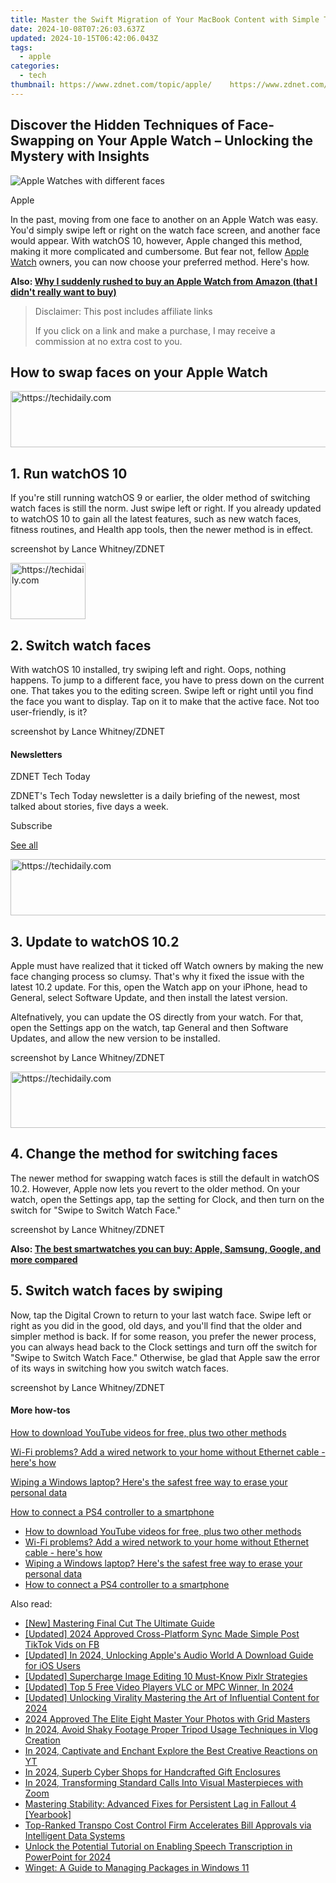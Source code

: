 ```yaml
---
title: Master the Swift Migration of Your MacBook Content with Simple Techniques - Revealed on ZDNet
date: 2024-10-08T07:26:03.637Z
updated: 2024-10-15T06:42:06.043Z
tags:
  - apple
categories:
  - tech
thumbnail: https://www.zdnet.com/topic/apple/    https://www.zdnet.com/a/img/resize/d141378ef5a17906500f3e31a6289f9206a16881/2024/04/08/9d9172aa-db7b-4f71-be76-4db962ce1805/macbook-thunderbolt.jpg?width=170&height=96&fit=crop&auto=webp
---
```


## Discover the Hidden Techniques of Face-Swapping on Your Apple Watch – Unlocking the Mystery with Insights

![Apple Watches with different faces](https://www.zdnet.com/a/img/resize/e6077b2a9c5e8425172eb2e34eb5cfd1317b8f14/2023/12/21/2439a137-0175-4523-8402-104643f12b13/figure-top-confused-over-how-to-swap-faces-on-your-apple-watch-heres-the-secret.jpg?auto=webp&width=1280)

Apple

In the past, moving from one face to another on an Apple Watch was easy. You'd simply swipe left or right on the watch face screen, and another face would appear. With watchOS 10, however, Apple changed this method, making it more complicated and cumbersome. But fear not, fellow [Apple Watch](https://www.zdnet.com/article/best-apple-watch/) owners, you can now choose your preferred method. Here's how.

**Also: [Why I suddenly rushed to buy an Apple Watch from Amazon (that I didn't really want to buy)](https://www.zdnet.com/article/why-i-suddenly-rushed-to-buy-an-apple-watch-from-amazon-that-i-didnt-really-want-to-buy/)**

>  Disclaimer: This post includes affiliate links
>
>  If you click on a link and make a purchase, I may receive a commission at no extra cost to you.
>

## How to swap faces on your Apple Watch

<!-- affiliate ads begin -->
<a href="https://ephamedtechinc.pxf.io/c/5597632/2136625/26400" target="_top" id="2136625">
  <img src="//a.impactradius-go.com/display-ad/26400-2136625" border="0" alt="https://techidaily.com" width="728" height="90"/>
</a>
<img height="0" width="0" src="https://ephamedtechinc.pxf.io/i/5597632/2136625/26400" style="position:absolute;visibility:hidden;" border="0" />
<!-- affiliate ads end -->

## 1\. Run watchOS 10

If you're still running watchOS 9 or earlier, the older method of switching watch faces is still the norm. Just swipe left or right. If you already updated to watchOS 10 to gain all the latest features, such as new watch faces, fitness routines, and Health app tools, then the newer method is in effect.

screenshot by Lance Whitney/ZDNET

<!-- affiliate ads begin -->
<a href="https://bluettide.pxf.io/c/5597632/2141684/17092" target="_top" id="2141684">
  <img src="//a.impactradius-go.com/display-ad/17092-2141684" border="0" alt="https://techidaily.com" width="120" height="90"/>
</a>
<img height="0" width="0" src="https://bluettide.pxf.io/i/5597632/2141684/17092" style="position:absolute;visibility:hidden;" border="0" />
<!-- affiliate ads end -->

## 2\. Switch watch faces

With watchOS 10 installed, try swiping left and right. Oops, nothing happens. To jump to a different face, you have to press down on the current one. That takes you to the editing screen. Swipe left or right until you find the face you want to display. Tap on it to make that the active face. Not too user-friendly, is it?

screenshot by Lance Whitney/ZDNET

#### Newsletters

ZDNET Tech Today

ZDNET's Tech Today newsletter is a daily briefing of the newest, most talked about stories, five days a week.

 Subscribe

[See all](https://www.zdnet.com/newsletters/)

<!-- affiliate ads begin -->
<a href="https://appsumo.8odi.net/c/5597632/2094480/7443" target="_top" id="2094480">
  <img src="//a.impactradius-go.com/display-ad/7443-2094480" border="0" alt="https://techidaily.com" width="728" height="90"/>
</a>
<img height="0" width="0" src="https://appsumo.8odi.net/i/5597632/2094480/7443" style="position:absolute;visibility:hidden;" border="0" />
<!-- affiliate ads end -->

## 3\. Update to watchOS 10.2

Apple must have realized that it ticked off Watch owners by making the new face changing process so clumsy. That's why it fixed the issue with the latest 10.2 update. For this, open the Watch app on your iPhone, head to General, select Software Update, and then install the latest version.

Altefnatively, you can update the OS directly from your watch. For that, open the Settings app on the watch, tap General and then Software Updates, and allow the new version to be installed.

screenshot by Lance Whitney/ZDNET

<!-- affiliate ads begin -->
<a href="https://unicoeye.pxf.io/c/5597632/2134493/18498" target="_top" id="2134493">
  <img src="//a.impactradius-go.com/display-ad/18498-2134493" border="0" alt="https://techidaily.com" width="728" height="90"/>
</a>
<img height="0" width="0" src="https://unicoeye.pxf.io/i/5597632/2134493/18498" style="position:absolute;visibility:hidden;" border="0" />
<!-- affiliate ads end -->

## 4\. Change the method for switching faces

The newer method for swapping watch faces is still the default in watchOS 10.2\. However, Apple now lets you revert to the older method. On your watch, open the Settings app, tap the setting for Clock, and then turn on the switch for "Swipe to Switch Watch Face."

screenshot by Lance Whitney/ZDNET

**Also: [The best smartwatches you can buy: Apple, Samsung, Google, and more compared](https://www.zdnet.com/article/best-smartwatch/)**

## 5\. Switch watch faces by swiping

Now, tap the Digital Crown to return to your last watch face. Swipe left or right as you did in the good, old days, and you'll find that the older and simpler method is back. If for some reason, you prefer the newer process, you can always head back to the Clock settings and turn off the switch for "Swipe to Switch Watch Face." Otherwise, be glad that Apple saw the error of its ways in switching how you switch watch faces.

screenshot by Lance Whitney/ZDNET

#### More how-tos

[How to download YouTube videos for free, plus two other methods](https://www.zdnet.com/article/how-to-download-youtube-videos-for-free-plus-two-other-methods/ "How to download YouTube videos for free, plus two other methods")

[Wi-Fi problems? Add a wired network to your home without Ethernet cable - here's how](https://www.zdnet.com/article/ditch-the-wi-fi-how-to-add-a-wired-network-to-your-home-without-ethernet-cable/ "Wi-Fi problems? Add a wired network to your home without Ethernet cable - here's how")

[Wiping a Windows laptop? Here's the safest free way to erase your personal data](https://www.zdnet.com/article/wiping-a-windows-laptop-heres-the-safest-free-way-to-erase-your-personal-data/ "Wiping a Windows laptop? Here's the safest free way to erase your personal data")

[How to connect a PS4 controller to a smartphone](https://www.zdnet.com/article/how-to-connect-a-ps4-controller-to-a-smartphone/ "How to connect a PS4 controller to a smartphone")

* [How to download YouTube videos for free, plus two other methods](https://www.zdnet.com/article/how-to-download-youtube-videos-for-free-plus-two-other-methods/ "How to download YouTube videos for free, plus two other methods")
* [Wi-Fi problems? Add a wired network to your home without Ethernet cable - here's how](https://www.zdnet.com/article/ditch-the-wi-fi-how-to-add-a-wired-network-to-your-home-without-ethernet-cable/ "Wi-Fi problems? Add a wired network to your home without Ethernet cable - here's how")
* [Wiping a Windows laptop? Here's the safest free way to erase your personal data](https://www.zdnet.com/article/wiping-a-windows-laptop-heres-the-safest-free-way-to-erase-your-personal-data/ "Wiping a Windows laptop? Here's the safest free way to erase your personal data")
* [How to connect a PS4 controller to a smartphone](https://www.zdnet.com/article/how-to-connect-a-ps4-controller-to-a-smartphone/ "How to connect a PS4 controller to a smartphone")

<ins class="adsbygoogle"
     style="display:block"
     data-ad-format="autorelaxed"
     data-ad-client="ca-pub-7571918770474297"
     data-ad-slot="1223367746"></ins>

<ins class="adsbygoogle"
     style="display:block"
     data-ad-client="ca-pub-7571918770474297"
     data-ad-slot="8358498916"
     data-ad-format="auto"
     data-full-width-responsive="true"></ins>

<span class="atpl-alsoreadstyle">Also read:</span>
<div><ul>
<li><a href="https://some-tips.techidaily.com/new-mastering-final-cut-the-ultimate-guide/"><u>[New] Mastering Final Cut The Ultimate Guide</u></a></li>
<li><a href="https://facebook-video-content.techidaily.com/updated-2024-approved-cross-platform-sync-made-simple-post-tiktok-vids-on-fb/"><u>[Updated] 2024 Approved Cross-Platform Sync Made Simple Post TikTok Vids on FB</u></a></li>
<li><a href="https://fox-cloud.techidaily.com/updated-in-2024-unlocking-apples-audio-world-a-download-guide-for-ios-users/"><u>[Updated] In 2024, Unlocking Apple's Audio World A Download Guide for iOS Users</u></a></li>
<li><a href="https://some-tips.techidaily.com/updated-supercharge-image-editing-10-must-know-pixlr-strategies/"><u>[Updated] Supercharge Image Editing 10 Must-Know Pixlr Strategies</u></a></li>
<li><a href="https://fox-access.techidaily.com/updated-top-5-free-video-players-vlc-or-mpc-winner-in-2024/"><u>[Updated] Top 5 Free Video Players VLC or MPC Winner, In 2024</u></a></li>
<li><a href="https://instagram-clips.techidaily.com/updated-unlocking-virality-mastering-the-art-of-influential-content-for-2024/"><u>[Updated] Unlocking Virality Mastering the Art of Influential Content for 2024</u></a></li>
<li><a href="https://some-tips.techidaily.com/2024-approved-the-elite-eight-master-your-photos-with-grid-masters/"><u>2024 Approved The Elite Eight Master Your Photos with Grid Masters</u></a></li>
<li><a href="https://youtube-docs.techidaily.com/24-avoid-shaky-footage-proper-tripod-usage-techniques-in-vlog-creation/"><u>In 2024, Avoid Shaky Footage Proper Tripod Usage Techniques in Vlog Creation</u></a></li>
<li><a href="https://youtube-clips.techidaily.com/in-2024-captivate-and-enchant-explore-the-best-creative-reactions-on-yt/"><u>In 2024, Captivate and Enchant Explore the Best Creative Reactions on YT</u></a></li>
<li><a href="https://some-tips.techidaily.com/in-2024-superb-cyber-shops-for-handcrafted-gift-enclosures/"><u>In 2024, Superb Cyber Shops for Handcrafted Gift Enclosures</u></a></li>
<li><a href="https://some-tips.techidaily.com/in-2024-transforming-standard-calls-into-visual-masterpieces-with-zoom/"><u>In 2024, Transforming Standard Calls Into Visual Masterpieces with Zoom</u></a></li>
<li><a href="https://common-error.techidaily.com/mastering-stability-advanced-fixes-for-persistent-lag-in-fallout-4-yearbook/"><u>Mastering Stability: Advanced Fixes for Persistent Lag in Fallout 4 [Yearbook]</u></a></li>
<li><a href="https://solve-manuals.techidaily.com/top-ranked-transpo-cost-control-firm-accelerates-bill-approvals-via-intelligent-data-systems/"><u>Top-Ranked Transpo Cost Control Firm Accelerates Bill Approvals via Intelligent Data Systems</u></a></li>
<li><a href="https://some-tips.techidaily.com/unlock-the-potential-tutorial-on-enabling-speech-transcription-in-powerpoint-for-2024/"><u>Unlock the Potential Tutorial on Enabling Speech Transcription in PowerPoint for 2024</u></a></li>
<li><a href="https://windows11.techidaily.com/winget-a-guide-to-managing-packages-in-windows-11/"><u>Winget: A Guide to Managing Packages in Windows 11</u></a></li>
</ul></div>

